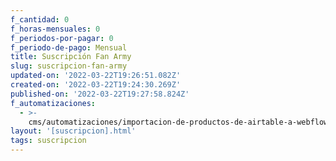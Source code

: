 ```yaml
---
f_cantidad: 0
f_horas-mensuales: 0
f_periodos-por-pagar: 0
f_periodo-de-pago: Mensual
title: Suscripción Fan Army
slug: suscripcion-fan-army
updated-on: '2022-03-22T19:26:51.082Z'
created-on: '2022-03-22T19:24:30.269Z'
published-on: '2022-03-22T19:27:58.824Z'
f_automatizaciones:
  - >-
    cms/automatizaciones/importacion-de-productos-de-airtable-a-webflow-para-fan-army.md
layout: '[suscripcion].html'
tags: suscripcion
---
```



